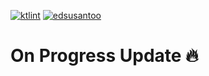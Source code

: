 [![ktlint](https://img.shields.io/badge/code%20style-%E2%9D%A4-FF4081.svg)](https://ktlint.github.io/)  [![edsusantoo](https://circleci.com/gh/edsusantoo/submission-dicoding-made.svg?style=shield)](https://circleci.com/gh/edsusantoo/submission-dicoding-made)

# On Progress Update 🔥
